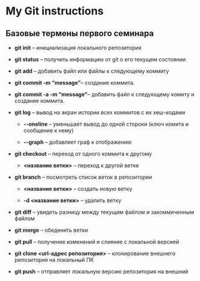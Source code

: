 # My Git instructions

## Базовые термены первого семинара

* **git init** – инициализация локального репозитория

* **git status** – получить информацию от git о его текущем состоянии

* **git add** – добавить файл или файлы к следующему коммиту

* **git commit -m “message”**– создание коммита.

* **git commit -a -m “message”**– добавить файл к следующему комиту и создание коммита.

* **git log** – вывод на экран истории всех коммитов с их хеш-кодами

    * **--oneline** – уменьшает вывод до одной стороки (ключ комита и сообщение к нему)

    * **--graph** – добавляет граф к отображению

* **git checkout** – переход от одного коммита к другому

    * **<название ветки>** – переход к другой ветке

* **git branch** – посмотреть список веток в репозитории

    * **<название ветки>** – создать новую ветку

    * **-d <название ветки>** – удалить ветку

* **git diff** – увидеть разницу между текущим файлом и закоммиченным файлом

* **git merge** – обеденить ветки 

* **git pull** – получение изменений и слияние с локальной версией

* **git clone <url-адрес репозитория>** – клонирование внешнего репозитория на локальный ПК

* **git push** – отправляет локальную версию репозитория на внешний